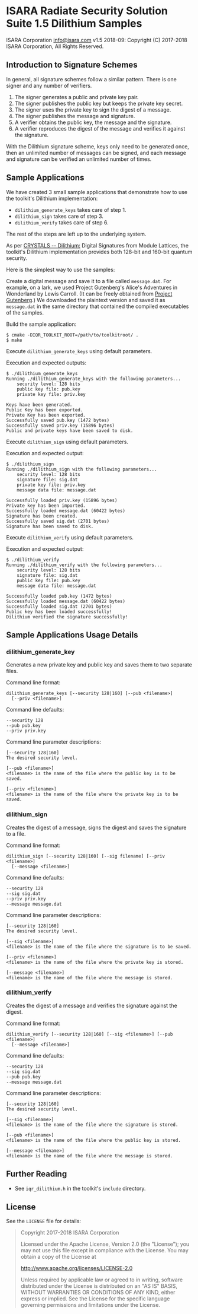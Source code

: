 # ISARA Radiate Security Solution Suite 1.5 Dilithium Samples
ISARA Corporation <info@isara.com>
v1.5 2018-09: Copyright (C) 2017-2018 ISARA Corporation, All Rights Reserved.

## Introduction to Signature Schemes

In general, all signature schemes follow a similar pattern.  There is one
signer and any number of verifiers.

1.  The signer generates a public and private key pair.
2.  The signer publishes the public key but keeps the private key secret.
3.  The signer uses the private key to sign the digest of a message.
4.  The signer publishes the message and signature.
5.  A verifier obtains the public key, the message and the signature.
6.  A verifier reproduces the digest of the message and verifies it
    against the signature.

With the Dilithium signature scheme, keys only need to be generated once, then
an unlimited number of messages can be signed, and each message and signature
can be verified an unlimited number of times.

## Sample Applications

We have created 3 small sample applications that demonstrate how to use the
toolkit's Dilithium implementation:

* `dilithium_generate_keys` takes care of step 1.
* `dilithium_sign` takes care of step 3.
* `dilithium_verify` takes care of step 6.

The rest of the steps are left up to the underlying system.

As per [CRYSTALS -- Dilithium:](https://eprint.iacr.org/2017/633.pdf)
Digital Signatures from Module Lattices, the toolkit's Dilithium implementation
provides both 128-bit and 160-bit quantum security.

Here is the simplest way to use the samples:

Create a digital message and save it to a file called `message.dat`. For
example, on a lark, we used Project Gutenberg's Alice's Adventures in
Wonderland by Lewis Carroll. (It can be freely obtained from
[Project Gutenberg](http://www.gutenberg.org/ebooks/11.txt.utf-8).)
We downloaded the plaintext version and saved it as `message.dat` in the same
directory that contained the compiled executables of the samples.

Build the sample application:

```
$ cmake -DIQR_TOOLKIT_ROOT=/path/to/toolkitroot/ .
$ make
```

Execute `dilithium_generate_keys` using default parameters.

Execution and expected outputs:

```
$ ./dilithium_generate_keys
Running ./dilithium_generate_keys with the following parameters...
    security level: 128 bits
    public key file: pub.key
    private key file: priv.key

Keys have been generated.
Public Key has been exported.
Private Key has been exported.
Successfully saved pub.key (1472 bytes)
Successfully saved priv.key (15896 bytes)
Public and private keys have been saved to disk.
```

Execute `dilithium_sign` using default parameters.

Execution and expected output:

```
$ ./dilithium_sign
Running ./dilithium_sign with the following parameters...
    security level: 128 bits
    signature file: sig.dat
    private key file: priv.key
    message data file: message.dat

Successfully loaded priv.key (15896 bytes)
Private key has been imported.
Successfully loaded message.dat (60422 bytes)
Signature has been created.
Successfully saved sig.dat (2701 bytes)
Signature has been saved to disk.
```

Execute `dilithium_verify` using default parameters.

Execution and expected output:

```
$ ./dilithium_verify
Running ./dilithium_verify with the following parameters...
    security level: 128 bits
    signature file: sig.dat
    public key file: pub.key
    message data file: message.dat

Successfully loaded pub.key (1472 bytes)
Successfully loaded message.dat (60422 bytes)
Successfully loaded sig.dat (2701 bytes)
Public key has been loaded successfully!
Dilithium verified the signature successfully!
```

## Sample Applications Usage Details

### dilithium_generate_key

Generates a new private key and public key and saves them to two separate
files.

Command line format:

```
dilithium_generate_keys [--security 128|160] [--pub <filename>]
  [--priv <filename>]
```

Command line defaults:

```
--security 128
--pub pub.key
--priv priv.key
```

Command line parameter descriptions:

```
[--security 128|160]
The desired security level.

[--pub <filename>]
<filename> is the name of the file where the public key is to be saved.

[--priv <filename>]
<filename> is the name of the file where the private key is to be saved.
```

### dilithium_sign

Creates the digest of a message, signs the digest and saves the signature to a
file.

Command line format:

```
dilithium_sign [--security 128|160] [--sig filename] [--priv <filename>]
  [--message <filename>]
```

Command line defaults:

```
--security 128
--sig sig.dat
--priv priv.key
--message message.dat
```

Command line parameter descriptions:

```
[--security 128|160]
The desired security level.

[--sig <filename>]
<filename> is the name of the file where the signature is to be saved.

[--priv <filename>]
<filename> is the name of the file where the private key is stored.

[--message <filename>]
<filename> is the name of the file where the message is stored.
```

### dilithium_verify

Creates the digest of a message and verifies the signature against the digest.

Command line format:

```
dilithium_verify [--security 128|160] [--sig <filename>] [--pub <filename>]
  [--message <filename>]
```

Command line defaults:

```
--security 128
--sig sig.dat
--pub pub.key
--message message.dat
```

Command line parameter descriptions:

```
[--security 128|160]
The desired security level.

[--sig <filename>]
<filename> is the name of the file where the signature is stored.

[--pub <filename>]
<filename> is the name of the file where the public key is stored.

[--message <filename>]
<filename> is the name of the file where the message is stored.
```

## Further Reading

* See `iqr_dilithium.h` in the toolkit's `include` directory.

## License

See the `LICENSE` file for details:

> Copyright 2017-2018 ISARA Corporation
> 
> Licensed under the Apache License, Version 2.0 (the "License");
> you may not use this file except in compliance with the License.
> You may obtain a copy of the License at
> 
> http://www.apache.org/licenses/LICENSE-2.0
> 
> Unless required by applicable law or agreed to in writing, software
> distributed under the License is distributed on an "AS IS" BASIS,
> WITHOUT WARRANTIES OR CONDITIONS OF ANY KIND, either express or implied.
> See the License for the specific language governing permissions and
> limitations under the License.
